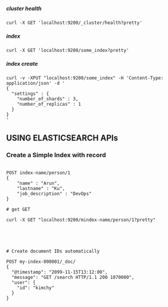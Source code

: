 

##### cluster health

```
curl -X GET 'localhost:9200/_cluster/health?pretty'
```

##### index 
```
curl -X GET 'localhost:9200/some_index?pretty'
```

##### index create

```
curl -v -XPUT "localhost:9200/some_index" -H 'Content-Type: application/json' -d '
{
  "settings" : {
    "number_of_shards" : 3,
    "number_of_replicas" : 1
  }
}
'
```
## USING ELASTICSEARCH APIs

### Create a Simple Index with record

```

POST index-name/person/1 
{
    "name" : "Arun",
    "lastname" : "Ku",
    "job_description" : "DevOps"
}

# get GET 

curl -X GET "localhost:9200/mindex-name/person/1?pretty"





# Create document IDs automatically

POST my-index-000001/_doc/
{
  "@timestamp": "2099-11-15T13:12:00",
  "message": "GET /search HTTP/1.1 200 1070000",
  "user": {
    "id": "kimchy"
  }
}
```

